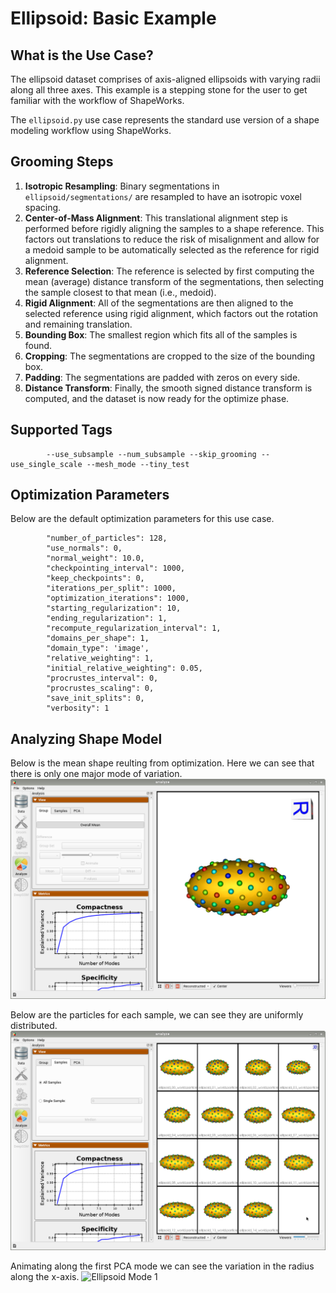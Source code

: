 # Ellipsoid: Basic Example

## What is the Use Case? 

The ellipsoid dataset comprises of axis-aligned ellipsoids with varying radii along all three axes. This example is a stepping stone for the user to get familiar with the workflow of ShapeWorks. 

The `ellipsoid.py` use case represents the standard use version of a shape modeling workflow using ShapeWorks. 


## Grooming Steps

1. **Isotropic Resampling**: Binary segmentations in `ellipsoid/segmentations/` are resampled to have an isotropic voxel spacing.
2. **Center-of-Mass Alignment**: This translational alignment step is performed before rigidly aligning the samples to a shape reference. This factors out translations to reduce the risk of misalignment and allow for a medoid sample to be automatically selected as the reference for rigid alignment.
3. **Reference Selection**: The reference is selected by first computing the mean (average) distance transform of the segmentations, then selecting the sample closest to that mean (i.e., medoid).
4. **Rigid Alignment**: All of the segmentations are then aligned to the selected reference using rigid alignment, which factors out the rotation and remaining translation.
5. **Bounding Box**: The smallest region which fits all of the samples is found.
6. **Cropping**: The segmentations are cropped to the size of the bounding box.
7. **Padding**: The segmentations are padded with zeros on every side.
8. **Distance Transform**: Finally, the smooth signed distance transform is computed, and the dataset is now ready for the optimize phase.

## Supported Tags

``` 
        --use_subsample --num_subsample --skip_grooming --use_single_scale --mesh_mode --tiny_test
``` 
## Optimization Parameters

Below are the default optimization parameters for this use case.

```
        "number_of_particles": 128,
        "use_normals": 0,
        "normal_weight": 10.0,
        "checkpointing_interval": 1000,
        "keep_checkpoints": 0,
        "iterations_per_split": 1000,
        "optimization_iterations": 1000,
        "starting_regularization": 10,
        "ending_regularization": 1,
        "recompute_regularization_interval": 1,
        "domains_per_shape": 1,
        "domain_type": 'image',
        "relative_weighting": 1,
        "initial_relative_weighting": 0.05,
        "procrustes_interval": 0,
        "procrustes_scaling": 0,
        "save_init_splits": 0,
        "verbosity": 1
```

## Analyzing Shape Model

Below is the mean shape reulting from optimization. Here we can see that there is only one major mode of variation.
![Ellipsoid Optimization](../img/use-cases/ellipsoid_mean.png)

Below are the particles for each sample, we can see they are uniformly distributed.
![Ellipsoid Samples](../img/use-cases/ellipsoids_samples.png)

Animating along the first PCA mode we can see the variation in the radius along the x-axis.
![Ellipsoid Mode 1](https://sci.utah.edu/~shapeworks/doc-resources/gifs/ellipsoid_mode1.gif)
